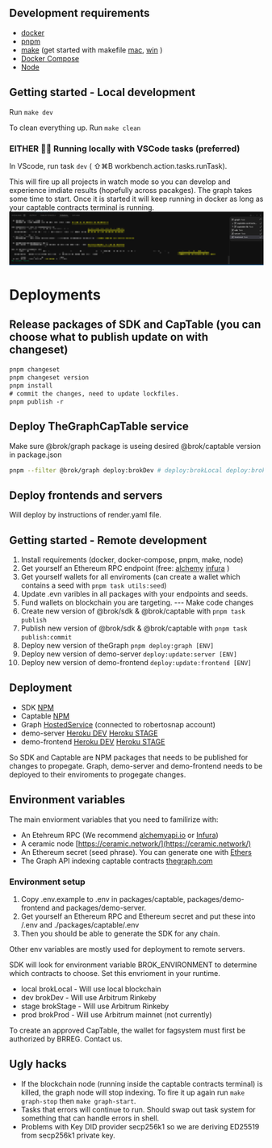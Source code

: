 ## Development requirements

- [docker](https://docs.docker.com/get-docker/)
- [pnpm](https://pnpm.io/installation) 
- [make](https://opensource.com/article/18/8/what-how-makefile) (get started with makefile [mac](https://formulae.brew.sh/formula/make), [win](https://stackoverflow.com/questions/32127524/how-to-install-and-use-make-in-windows) )
- [Docker Compose](https://www.digitalocean.com/community/tutorials/how-to-install-and-use-docker-compose-on-ubuntu-20-04)
- [Node](https://nodejs.org/en/blog/release/v16.14.2/)

## Getting started - Local development

Run `make dev`

To clean everything up. Run `make clean`

### EITHER 👩‍💻 Running locally with VSCode tasks (preferred) 
In VScode, run task `dev`  ( ⇧⌘B workbench.action.tasks.runTask).  

This will fire up all projects in watch mode so you can develop and experience imdiate results (hopefully across pacakges).
The graph takes some time to start. Once it is started it will keep running in docker as long as your captable contracts terminal is running.
![terminal_tabs](screenshot/terminal_tabs.png)


# Deployments
## Release packages of SDK and CapTable (you can choose what to publish update on with changeset)
```
pnpm changeset
pnpm changeset version
pnpm install
# commit the changes, need to update lockfiles.
pnpm publish -r
```

## Deploy TheGraphCapTable service

Make sure @brok/graph package is useing desired @brok/captable version in package.json

```bash
pnpm --filter @brok/graph deploy:brokDev # deploy:brokLocal deploy:brokStage deploy:brokProd
```

## Deploy frontends and servers

Will deploy by instructions of render.yaml file. 

## Getting started - Remote development

1. Install requirements (docker, docker-compose, pnpm, make, node)
2. Get yourself an Ethereum RPC endpoint (free: [alchemy](https://www.alchemy.com/) [infura](https://infura.io/) )
3. Get yourself wallets for all enviroments (can create a wallet which contains a seed with `pnpm task utils:seed`)
4. Update .evn varibles in all packages with your endpoints and seeds.
5. Fund wallets on blockchain you are targeting.
--- Make code changes
1. Create new version of @brok/sdk & @brok/captable with `pnpm task publish`
2. Publish new version of @brok/sdk & @brok/captable with `pnpm task publish:commit`
3. Deploy new version of theGraph `pnpm deploy:graph [ENV]`
4. Deploy new version of demo-server `deploy:update:server [ENV]` 
5. Deploy new version of demo-frontend `deploy:update:frontend [ENV]` 


## Deployment
- SDK [NPM](https://www.npmjs.com/package/@brok/sdk)
- Captable [NPM](https://www.npmjs.com/package/@brok/captable)
- Graph [HostedService](https://thegraph.com/hosted-service/dashboard) (connected to robertosnap account)
- demo-server [Heroku DEV](https://brok-demo-server-dev.herokuapp.com) [Heroku STAGE](https://brok-demo-server-stage.herokuapp.com) 
- demo-frontend [Heroku DEV](https://brok-demo-frontend-dev.herokuapp.com/) [Heroku STAGE](https://brok-demo-frontend-stage.herokuapp.com/)

So SDK and Captable are NPM packages that needs to be published for changes to propegate. 
Graph, demo-server and demo-frontend needs to be deployed to their enviroments to progegate changes.


## Environment variables

The main enviorment variables that you need to familirize with:
- An Etehreum RPC (We recommend [alchemyapi.io](https://dashboard.alchemyapi.io/) or [Infura](https://infura.io/))
- A ceramic node [https://ceramic.network/](https://ceramic.network/)
- An Ethereum secret (seed phrase). You can generate one with [Ethers](https://docs.ethers.io/v5/)
- The Graph API indexing captable contracts [thegraph.com](https://thegraph.com/en/)

### Environment setup
1. Copy .env.example to .env in packages/captable, packages/demo-frontend and packages/demo-server.
1. Get yourself an Ethereum RPC and Ethereum secret and put these into /.env and ./packages/captable/.env
1. Then you should be able to generate the SDK for any chain.

Other env variables are mostly used for deployment to remote servers.

SDK will look for environment variable BROK_ENVIRONMENT to determine which contracts to choose. Set this envrioment in your runtime.
- local brokLocal - Will use local blockchain
- dev brokDev - Will use Arbitrum Rinkeby
- stage brokStage - Will use Arbitrum Rinkeby
- prod brokProd - Will use Arbitrum mainnet (not currently)

To create an approved CapTable, the wallet for fagsystem must first be authorized by BRREG. Contact us.
## Ugly hacks
- If the blockchain node (running inside the captable contracts terminal) is killed, the graph node will stop indexing. To fire it up again run `make graph-stop` then `make graph-start`.
- Tasks that errors will continue to run. Should swap out task system for something that can handle errors in shell.
- Problems with Key DID provider secp256k1 so we are deriving ED25519 from secp256k1 private key.

